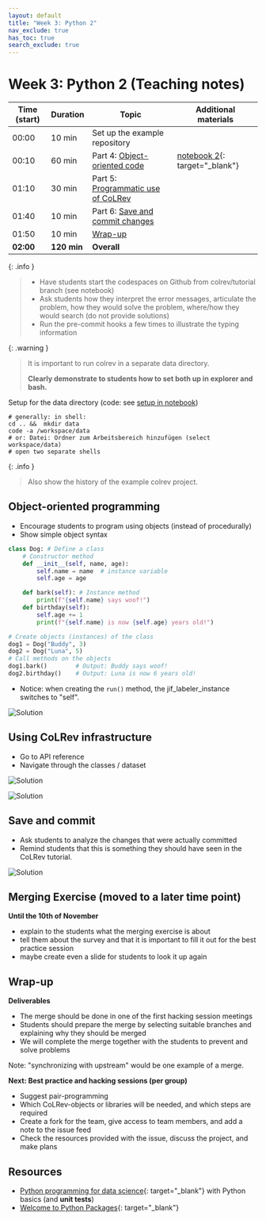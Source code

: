 ```yaml
---
layout: default
title: "Week 3: Python 2"
nav_exclude: true
has_toc: true
search_exclude: true
---
```


# Week 3: Python 2 (Teaching notes)

| Time (start) | Duration  | Topic                                           | Additional materials                                              |
|--------------|-----------|-------------------------------------------------|-------------------------------------------------------------------|
| 00:00        | 10 min    | Set up the example repository                   |                                                                   |
| 00:10        | 60 min    | Part 4: [Object-oriented code](#object)         | [notebook 2](week_3_python_notebook_2.html){: target="_blank"}    |
| 01:10        | 30 min    | Part 5: [Programmatic use of CoLRev](#colrev)   |                                                                   |
| 01:40        | 10 min    | Part 6: [Save and commit changes](#save-commit) |                                                                   |
| 01:50        | 10 min    | [Wrap-up](#wrap-up)                             |                                                                   |
| **02:00**    | **120 min** | **Overall**                                   |                                                                   |

{: .info }
> - Have students start the codespaces on Github from colrev/tutorial branch (see notebook)
> - Ask students how they interpret the error messages, articulate the problem, how they would solve the problem, where/how they would search (do not provide solutions)
> - Run the pre-commit hooks a few times to illustrate the typing information

<div class="page-break"></div>

{: .warning }
> It is important to run colrev in a separate data directory.
> 
> **Clearly demonstrate to students how to set both up in explorer and bash.**

Setup for the data directory (code: see [setup in notebook](week_3_python_notebook_2.html#set-up-the-example-repository))

```
# generally: in shell:
cd .. &&  mkdir data
code -a /workspace/data
# or: Datei: Ordner zum Arbeitsbereich hinzufügen (select workspace/data)
# open two separate shells
```

{: .info }
> Also show the history of the example colrev project.

## Object-oriented programming <a id="object"></a>

- Encourage students to program using objects (instead of procedurally)
- Show simple object syntax

```python
class Dog: # Define a class
    # Constructor method
    def __init__(self, name, age):
        self.name = name  # instance variable
        self.age = age

    def bark(self): # Instance method
        print(f"{self.name} says woof!")
    def birthday(self):
        self.age += 1
        print(f"{self.name} is now {self.age} years old!")

# Create objects (instances) of the class
dog1 = Dog("Buddy", 3)
dog2 = Dog("Luna", 5)
# Call methods on the objects
dog1.bark()        # Output: Buddy says woof!
dog2.birthday()    # Output: Luna is now 6 years old!
```

- Notice: when creating the `run()` method, the jif_labeler_instance switches to "self".

![Solution](../assets/python_solution_5.png)

<div class="page-break"></div>

## Using CoLRev infrastructure <a id="colrev"></a>

- Go to API reference
- Navigate through the classes / dataset

![Solution](../assets/python_solution_6.png)

![Solution](../assets/python_solution_7.png)

## Save and commit  <a id="save-commit"></a>

- Ask students to analyze the changes that were actually committed
- Remind students that this is something they should have seen in the CoLRev tutorial.

![Solution](../assets/python_solution_8.png)

<div class="page-break"></div>

## Merging Exercise (moved to a later time point)

**Until the 10th of November**

- explain to the students what the merging exercise is about 
- tell them about the survey and that it is important to fill it out for the best practice session
- maybe create even a slide for students to look it up again

## Wrap-up <a id="wrap-up"></a>

**Deliverables**

- The merge should be done in one of the first hacking session meetings
- Students should prepare the merge by selecting suitable branches and explaining why they should be merged
- We will complete the merge together with the students to prevent and solve problems

Note: "synchronizing with upstream" would be one example of a merge.

**Next: Best practice and hacking sessions (per group)**

- Suggest pair-programming
- Which CoLRev-objects or libraries will be needed, and which steps are required
- Create a fork for the team, give access to team members, and add a note to the issue feed
- Check the resources provided with the issue, discuss the project, and make plans

## Resources 

- [Python programming for data science](https://www.tomasbeuzen.com/python-programming-for-data-science/README.html){: target="_blank"} with Python basics (and **unit tests**)
- [Welcome to Python Packages](https://py-pkgs.org/){: target="_blank"}
